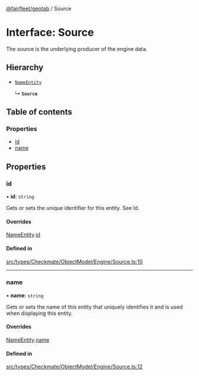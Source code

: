 [@fairfleet/geotab](../README.md) / Source

# Interface: Source

The source is the underlying producer of the engine data.

## Hierarchy

- [`NameEntity`](NameEntity.md)

  ↳ **`Source`**

## Table of contents

### Properties

- [id](Source.md#id)
- [name](Source.md#name)

## Properties

### id

• **id**: `string`

Gets or sets the unique identifier for this entity. See Id.

#### Overrides

[NameEntity](NameEntity.md).[id](NameEntity.md#id)

#### Defined in

[src/types/Checkmate/ObjectModel/Engine/Source.ts:10](https://github.com/fairfleet/geotab/blob/ff38bfc/src/types/Checkmate/ObjectModel/Engine/Source.ts#L10)

___

### name

• **name**: `string`

Gets or sets the name of this entity that uniquely identifies it and is used when displaying this entity.

#### Overrides

[NameEntity](NameEntity.md).[name](NameEntity.md#name)

#### Defined in

[src/types/Checkmate/ObjectModel/Engine/Source.ts:12](https://github.com/fairfleet/geotab/blob/ff38bfc/src/types/Checkmate/ObjectModel/Engine/Source.ts#L12)
